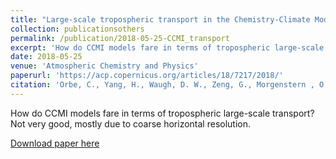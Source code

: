 ```yaml
---
title: "Large-scale tropospheric transport in the Chemistry-Climate Model Initiative (CCMI) simulations"
collection: publicationsothers
permalink: /publication/2018-05-25-CCMI_transport
excerpt: 'How do CCMI models fare in terms of tropospheric large-scale transport? Not very good, mostly due to coarse horizontal resolution.'
date: 2018-05-25
venue: 'Atmospheric Chemistry and Physics'
paperurl: 'https://acp.copernicus.org/articles/18/7217/2018/'
citation: 'Orbe, C., Yang, H., Waugh, D. W., Zeng, G., Morgenstern , O., Kinnison, D. E., Lamarque, J.-F., Tilmes, S., Plummer, D. A., Scinocca, J. F., Josse, B., Marecal, V., Jockel, P., Oman, L. D., Strahan, S. E., Deushi, M., Tanaka, T. Y., Yoshida, K., Akiyoshi, H., Yamashita, Y., Stenke, A., Revell, L., Sukhodolov, T., Rozanov, E., Pitari, G., Visioni, D., Stone, K. A., Schofield, R., and Banerjee, A.: &quot;Large-scale tropospheric transport in the Chemistry-Climate Model Initiative (CCMI) simulations&quot;, Atmos. Chem. Phys., 18, 7217?7235, https://doi.org/10.5194/acp-18-7217-2018, 2018.'
---
```


How do CCMI models fare in terms of tropospheric large-scale transport? Not very good, mostly due to coarse horizontal resolution.

[Download paper here](https://acp.copernicus.org/articles/18/7217/2018/acp-18-7217-2018.pdf)
